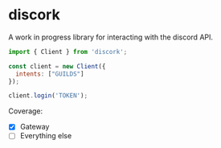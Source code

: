 # discork

A work in progress library for interacting with the discord API.

```js
import { Client } from 'discork';

const client = new Client({
  intents: ["GUILDS"]
});

client.login('TOKEN');
```

Coverage:

- [x] Gateway
- [ ] Everything else